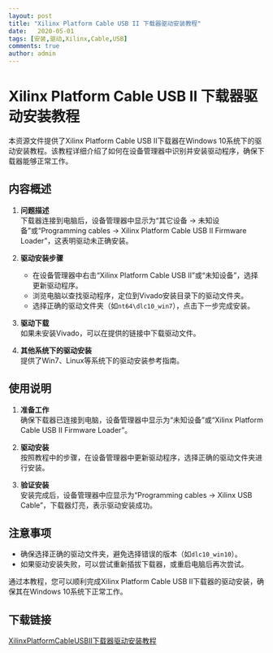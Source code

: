 ```yaml
---
layout: post
title: "Xilinx Platform Cable USB II 下载器驱动安装教程"
date:   2020-05-01
tags: [安装,驱动,Xilinx,Cable,USB]
comments: true
author: admin
---
```

# Xilinx Platform Cable USB II 下载器驱动安装教程

本资源文件提供了Xilinx Platform Cable USB II下载器在Windows 10系统下的驱动安装教程。该教程详细介绍了如何在设备管理器中识别并安装驱动程序，确保下载器能够正常工作。

## 内容概述

1. **问题描述**  
   下载器连接到电脑后，设备管理器中显示为“其它设备 -> 未知设备”或“Programming cables -> Xilinx Platform Cable USB II Firmware Loader”，这表明驱动未正确安装。

2. **驱动安装步骤**  
   - 在设备管理器中右击“Xilinx Platform Cable USB II”或“未知设备”，选择更新驱动程序。
   - 浏览电脑以查找驱动程序，定位到Vivado安装目录下的驱动文件夹。
   - 选择正确的驱动文件夹（如`nt64\dlc10_win7`），点击下一步完成安装。

3. **驱动下载**  
   如果未安装Vivado，可以在提供的链接中下载驱动文件。

4. **其他系统下的驱动安装**  
   提供了Win7、Linux等系统下的驱动安装参考指南。

## 使用说明

1. **准备工作**  
   确保下载器已连接到电脑，设备管理器中显示为“未知设备”或“Xilinx Platform Cable USB II Firmware Loader”。

2. **驱动安装**  
   按照教程中的步骤，在设备管理器中更新驱动程序，选择正确的驱动文件夹进行安装。

3. **验证安装**  
   安装完成后，设备管理器中应显示为“Programming cables -> Xilinx USB Cable”，下载器灯亮，表示驱动安装成功。

## 注意事项

- 确保选择正确的驱动文件夹，避免选择错误的版本（如`dlc10_win10`）。
- 如果驱动安装失败，可以尝试重新插拔下载器，或重启电脑后再次尝试。

通过本教程，您可以顺利完成Xilinx Platform Cable USB II下载器的驱动安装，确保其在Windows 10系统下正常工作。

## 下载链接

[XilinxPlatformCableUSBII下载器驱动安装教程](https://pan.quark.cn/s/bcbb38beb5cc)